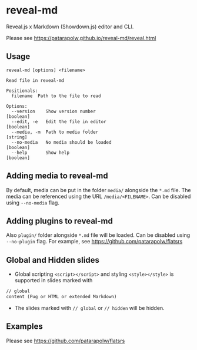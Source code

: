 # reveal-md

Reveal.js x Markdown (Showdown.js) editor and CLI.

Please see <https://patarapolw.github.io/reveal-md/reveal.html>

## Usage

```
reveal-md [options] <filename>

Read file in reveal-md

Positionals:
  filename  Path to the file to read

Options:
  --version    Show version number                                     [boolean]
  --edit, -e   Edit the file in editor                                 [boolean]
  --media, -m  Path to media folder                                     [string]
  --no-media   No media should be loaded                               [boolean]
  --help       Show help                                               [boolean]
```

## Adding media to reveal-md

By default, media can be put in the folder `media/` alongside the `*.md` file. The media can be referenced using the URL `/media/<FILENAME>`. Can be disabled using `--no-media` flag.

## Adding plugins to reveal-md

Also `plugin/` folder alongside `*.md` file will be loaded. Can be disabled using `--no-plugin` flag. For example, see <https://github.com/patarapolw/flatsrs>

## Global and Hidden slides

- Global scripting `<script></script>` and styling `<style></style>` is supported in slides marked with

```markdown
// global
content (Pug or HTML or extended Markdown)
```

- The slides marked with `// global` or `// hidden` will be hidden.

## Examples

Please see <https://github.com/patarapolw/flatsrs>
